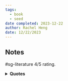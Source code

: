 ```yaml
---
tags:
  - book
  - seed
date completed: 2023-12-22
author: Rachel Heng
date: 12/22/2023
---
```

## Notes

#sg-literature 
4/5 rating.

<details>
<summary><b>Quotes</b></summary>
<br>
pg 10: The kampong was still destroyed, not swallowed whole by the waves in accordance with some angry god’s decree, as the villagers had always feared, but taken to pieces and sold for parts by the inhabitants themselves.

pg 12: Tradition was the stick against which he was constantly measured, against which, time and time again, he came up short.

pg 29: The distant horizon on the steely sea, the chafing of cicadas in the bushes, the echo of the koel bird in the early mornings — ouh-ouuuh, ouh-ouuhh.

pg 40: How to talk of the moment where the seas he’d known all his life suddenly conspired against him, throwing up not just unusual weather or odd currents, but an entire looming landmass where there should have been none?

pg 96: The island would be renamed Syonan-To, Light of the South Island. Said quickly, the qords became Shou Nan Dao, Mandarin for Island of Pain.

pg 110: And so the years of Syonan-To began. “Asia for Asians!” the Jipunlang proclaimed, before bayoneting Chinese babies, beheading Indian soldiers, filling Malay guts with water until they splattered and burst. The Greater East Asia Co-Prosperity Sphere would be wrung from the necks of the island’s inhabitants, built of its flesh, nourished by its blood.

pg 111: Jipunlang flags were folded up and stored carefully in biscuit tins, lest the tides of history should shift and loyalties had to be proven once again.

pg 141: Somewhere along the way, twenty, fifty, a hundred years ago, their forefathers had decided to send their children to the schools set up by the Ang Moh nuns, to learn French, English, how to eat with a fork and knife, the history of Western philosophy.

pg 178: The Gah Men, having come into power, now distanced themselves from the union that had made their election possible in the first place. Even though the union heroes had been freed from prison, they’d been sidelined to secretarial roles within the party.

pg 194: The sea had once felt like a vast adventure; now he saw that vastness could be a kind of claustrophobia.

pg 265: For years afterward, she’d dreamed of that endless walk. The dreams added and subtracted from reality; in them, the walks ended in the lairs of ghost tigers, at the edges of sheer cliffes, by the shores of infinite lakes. In all of them, she was searching for another little girl with long, fine hair just like hers, trying to find her before she starved.

pg 300: Yet he knew this: Thirty, forty years in the future, even if he was a man like Mr. Yik - house in a leafy estate, servants, a car of his own - a sheen of unreality would continue to glisten over the surface of his life, like morning dew on the leaves of tree, too pervasive and innocuous to shake off.

pg 346: The years fell away like leaves from an old tree, their love for each other, impossibly, still as deeply rooted as it had been two decades ago.

pg 372: She had demanded the same sacrifices from him as she had from herself, and he had declined to make them. He was unwilling to be a martyr, would not let her slip away with Eng Soon and Yang to live her life far away from him. She had asked too much of him, had dented him a wound too deep. And as angry as she was, she understood his hurt, his fierce, selfish love. A wave of grief washed over her.
